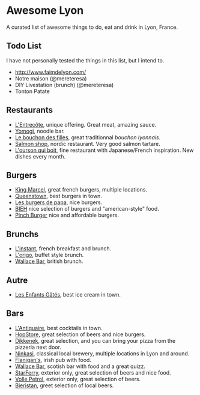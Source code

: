 # Awesome Lyon

A curated list of awesome things to do, eat and drink in Lyon, France.

## Todo List

I have not personally tested the things in this list, but I intend to.

* http://www.faimdelyon.com/
* Notre maison (@mereteresa)
* DIY Livestation (brunch) (@mereteresa)
* Tonton Patate

## Restaurants

* [L'Entrecôte](https://duckduckgo.com/?q=l%27entrecote+lyon&ia=places), unique offering. Great meat, amazing sauce.
* [Yomogi](https://duckduckgo.com/?q=yomogi+lyon&ia=places), noodle bar.
* [Le bouchon des filles](http://www.lyonresto.com/restaurant-Lyon/restaurant-Le-Bouchon-des-Filles-Lyon/restaurant-Le-Bouchon-des-Filles-Lyon-5367.html), great traditionnal *bouchon lyonnais*.
* [Salmon shop](https://duckduckgo.com/?q=salmon+shop+lyon&ia=places), nordic restaurant. Very good salmon tartare.
* [L'ourson qui boit](https://www.yelp.com/biz/l-ourson-qui-boit-lyon?), fine restaurant with Japanese/French inspiration. New dishes every month.

## Burgers

* [King Marcel](http://www.kingmarcel.fr/), great french burgers, multiple locations.
* [Queenstown](https://www.facebook.com/Queenstownlyon/), best burgers in town.
* [Les burgers de papa](http://www.lesburgersdepapa.fr/), nice burgers.
* [BIEH](http://www.bieh.fr/) nice selection of burgers and "american-style" food.
* [Pinch Burger](https://www.pinch-burger.fr) nice and affordable burgers.

## Brunchs

* [L'instant](http://linstant-patisserie.fr/), french breakfast and brunch.
* [L'origo](http://www.resto-origo.fr/), buffet style brunch.
* [Wallace Bar](http://www.wallacebarlyon.com/), british brunch.

## Autre

* [Les Enfants Gâtés](https://duckduckgo.com/?q=les+enfants+gates+lyon&ia=places), best ice cream in town.

## Bars

* [L'Antiquaire](http://www.yelp.com/biz/l-antiquaire-lyon), best cocktails in town.
* [HopStore](https://www.facebook.com/hopstorelyon), great selection of beers and nice burgers.
* [Dikkenek](http://www.dikkenek-cafe.fr/), great selection, and you can bring your pizza from the pizzeria next door.
* [Ninkasi](https://www.ninkasi.fr/), classical local brewery, multiple locations in Lyon and around.
* [Flanigan's](https://flanigans.fr/en/), irish pub with food.
* [Wallace Bar](http://www.wallacebarlyon.com/), scotish bar with food and a great quizz.
* [StarFerry](http://www.star-ferry.com/beers/index.php), exterior only, great selection of beers and nice food.
* [Volle Petrol](https://www.facebook.com/vollepetrol/), exterior only, great selection of beers.
* [Bieristan](https://www.bieristan.fr/), greet selection of local beers.
